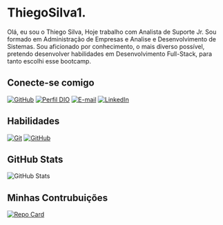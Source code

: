 # ThiegoSilva1.
Olá, eu sou o Thiego Silva, Hoje trabalho com Analista de Suporte Jr. Sou formado em Administração de Empresas e Analise e Desenvolvimento de Sistemas. Sou aficionado por conhecimento, o mais diverso possível, pretendo desenvolver habilidades em Desenvolvimento Full-Stack, para tanto escolhi esse bootcamp.  
## Conecte-se comigo
[![GitHub](https://img.shields.io/badge/GitHub-ec63a1?style=for-the-badge&logo=github&color=008000)](https://github.com/ThiegoSilva1)
[![Perfil DIO](https://img.shields.io/badge/-Meu%20Perfil%20na%20DIO-008000?style=for-the-badge)](https://web.dio.me/users/thiegosilvaufac/)
[![E-mail](https://img.shields.io/badge/-Email-008000?style=for-the-badge&logo=microsoft-outlook&logoColor=E94D5F)](mailto:thiegosilvaxp@gmail.com)
[![LinkedIn](https://img.shields.io/badge/-LinkedIn-008000?style=for-the-badge&logo=linkedin&logoColor=fff)](https://www.linkedin.com/in/thiego-silva-b760a6230/)
## Habilidades
[![Git](https://img.shields.io/badge/Git-008000?style=for-the-badge&logo=git&logoColor=E94D5F)](https://git-scm.com/doc)
[![GitHub](https://img.shields.io/badge/GitHub-008000?style=for-the-badge&logo=github&logoColor=30A3DC)](https://docs.github.com/)
## GitHub Stats
![GitHub Stats](https://github-readme-stats.vercel.app/api?username=ThiegoSilva1&theme=transparent&bg_color=008000&border_color=fff&show_icons=true&icon_color=fff&title_color=fff&text_color=FFF&hide=stars)

## Minhas Contrubuições
[![Repo Card](https://github-readme-stats.versel.app/api/pin/?username=ThiegoSilva1&repo=dio-lab-open-source&bg_color=008000&border_color=fff&show_icons=true&icon_color=fff&title_color=fff&text_color=fff)](https://github.com/ThiegoSilva1/dio-lab-open-source)
